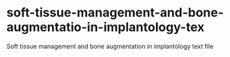 # soft-tissue-management-and-bone-augmentatio-in-implantology-tex
Soft tissue management and bone augmentation in implantology text file
